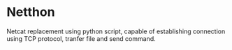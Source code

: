 # Netthon
Netcat replacement using python script, capable of establishing connection using TCP protocol, tranfer file and send command.
